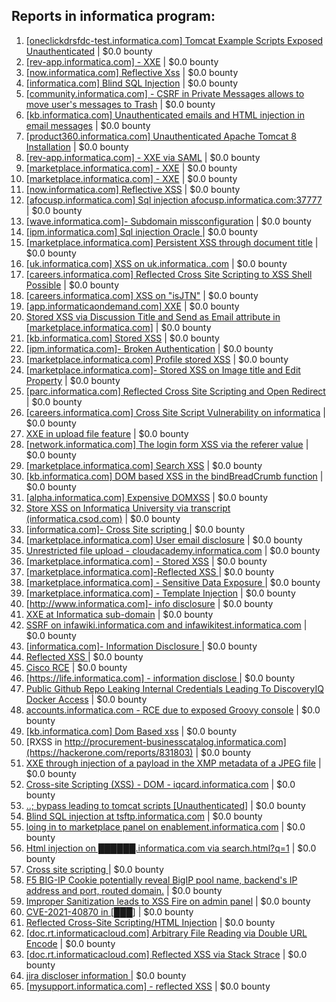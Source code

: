 ## Reports in informatica program:
1. [[oneclickdrsfdc-test.informatica.com] Tomcat Example Scripts Exposed Unauthenticated](https://hackerone.com/reports/147161) | $0.0 bounty
2. [[rev-app.informatica.com] - XXE](https://hackerone.com/reports/105434) | $0.0 bounty
3. [[now.informatica.com] Reflective Xss](https://hackerone.com/reports/81191) | $0.0 bounty
4. [[informatica.com] Blind SQL Injection](https://hackerone.com/reports/117073) | $0.0 bounty
5. [[community.informatica.com] - CSRF in Private Messages allows to move user's messages to Trash](https://hackerone.com/reports/45050) | $0.0 bounty
6. [[kb.informatica.com] Unauthenticated emails and HTML injection in email messages](https://hackerone.com/reports/139402) | $0.0 bounty
7. [[product360.informatica.com] Unauthenticated Apache Tomcat 8 Installation](https://hackerone.com/reports/146436) | $0.0 bounty
8. [[rev-app.informatica.com] - XXE via SAML](https://hackerone.com/reports/106865) | $0.0 bounty
9. [[marketplace.informatica.com] - XXE](https://hackerone.com/reports/106802) | $0.0 bounty
10. [[marketplace.informatica.com] - XXE](https://hackerone.com/reports/106797) | $0.0 bounty
11. [[now.informatica.com] Reflective XSS](https://hackerone.com/reports/106678) | $0.0 bounty
12. [[afocusp.informatica.com] Sql injection  afocusp.informatica.com:37777](https://hackerone.com/reports/178632) | $0.0 bounty
13. [[wave.informatica.com]- Subdomain missconfiguration](https://hackerone.com/reports/205034) | $0.0 bounty
14. [[ipm.informatica.com] Sql injection Oracle ](https://hackerone.com/reports/178057) | $0.0 bounty
15. [[marketplace.informatica.com] Persistent XSS through document title](https://hackerone.com/reports/181816) | $0.0 bounty
16. [[uk.informatica.com] XSS on uk.informatica..com](https://hackerone.com/reports/143323) | $0.0 bounty
17. [[careers.informatica.com] Reflected Cross Site Scripting to XSS Shell Possible](https://hackerone.com/reports/147196) | $0.0 bounty
18. [[careers.informatica.com] XSS on "isJTN"](https://hackerone.com/reports/190020) | $0.0 bounty
19. [[app.informaticaondemand.com] XXE](https://hackerone.com/reports/105753) | $0.0 bounty
20. [Stored XSS via Discussion Title and Send as Email attribute in [marketplace.informatica.com]](https://hackerone.com/reports/203912) | $0.0 bounty
21. [[kb.informatica.com] Stored XSS](https://hackerone.com/reports/170369) | $0.0 bounty
22. [[ipm.informatica.com]- Broken Authentication](https://hackerone.com/reports/201152) | $0.0 bounty
23. [[marketplace.informatica.com] Profile stored XSS](https://hackerone.com/reports/190217) | $0.0 bounty
24. [[marketplace.informatica.com]- Stored XSS on Image title and Edit Property](https://hackerone.com/reports/202951) | $0.0 bounty
25. [[parc.informatica.com] Reflected Cross Site Scripting and Open Redirect](https://hackerone.com/reports/178278) | $0.0 bounty
26. [[careers.informatica.com] Cross Site Script Vulnerability on informatica](https://hackerone.com/reports/42537) | $0.0 bounty
27. [ XXE in upload file feature](https://hackerone.com/reports/105787) | $0.0 bounty
28. [[network.informatica.com] The login form XSS via the referer value](https://hackerone.com/reports/190016) | $0.0 bounty
29. [[marketplace.informatica.com] Search XSS](https://hackerone.com/reports/200034) | $0.0 bounty
30. [[kb.informatica.com] DOM based XSS in the bindBreadCrumb function](https://hackerone.com/reports/189834) | $0.0 bounty
31. [[alpha.informatica.com] Expensive DOMXSS](https://hackerone.com/reports/158749) | $0.0 bounty
32. [Store XSS on Informatica University via transcript (informatica.csod.com)](https://hackerone.com/reports/219509) | $0.0 bounty
33. [[informatica.com]- Cross Site scripting ](https://hackerone.com/reports/204237) | $0.0 bounty
34. [[marketplace.informatica.com] User email disclosure](https://hackerone.com/reports/230608) | $0.0 bounty
35. [Unrestricted file upload - cloudacademy.informatica.com](https://hackerone.com/reports/253202) | $0.0 bounty
36. [[marketplace.informatica.com] - Stored XSS](https://hackerone.com/reports/277259) | $0.0 bounty
37. [[marketplace.informatica.com]-Reflected XSS ](https://hackerone.com/reports/266801) | $0.0 bounty
38. [[marketplace.informatica.com] - Sensitive Data Exposure ](https://hackerone.com/reports/270695) | $0.0 bounty
39. [[marketplace.informatica.com] -  Template Injection](https://hackerone.com/reports/299241) | $0.0 bounty
40. [[http://www.informatica.com]- info disclosure](https://hackerone.com/reports/311058) | $0.0 bounty
41. [XXE at Informatica sub-domain](https://hackerone.com/reports/150520) | $0.0 bounty
42. [SSRF on infawiki.informatica.com and infawikitest.informatica.com](https://hackerone.com/reports/327480) | $0.0 bounty
43. [[informatica.com]- Information Disclosure ](https://hackerone.com/reports/204239) | $0.0 bounty
44. [Reflected XSS ](https://hackerone.com/reports/267206) | $0.0 bounty
45. [Cisco RCE](https://hackerone.com/reports/411270) | $0.0 bounty
46. [[https://life.informatica.com] - information disclose ](https://hackerone.com/reports/312292) | $0.0 bounty
47. [Public Github Repo Leaking Internal Credentials Leading To DiscoveryIQ Docker Access](https://hackerone.com/reports/631348) | $0.0 bounty
48. [accounts.informatica.com - RCE due to exposed Groovy console](https://hackerone.com/reports/672243) | $0.0 bounty
49. [[kb.informatica.com] Dom Based xss](https://hackerone.com/reports/156166) | $0.0 bounty
50. [RXSS in http://procurement-businesscatalog.informatica.com](https://hackerone.com/reports/831803) | $0.0 bounty
51. [XXE through injection of a payload in the XMP metadata of a JPEG file](https://hackerone.com/reports/836877) | $0.0 bounty
52. [Cross-site Scripting (XSS) - DOM - iqcard.informatica.com](https://hackerone.com/reports/1004833) | $0.0 bounty
53. [..; bypass leading to  tomcat scripts [Unauthenticated]](https://hackerone.com/reports/1004007) | $0.0 bounty
54. [Blind SQL injection at tsftp.informatica.com](https://hackerone.com/reports/1034625) | $0.0 bounty
55. [loing in to marketplace panel on enablement.informatica.com](https://hackerone.com/reports/1081750) | $0.0 bounty
56. [Html injection on ██████.informatica.com via search.html?q=1](https://hackerone.com/reports/1081656) | $0.0 bounty
57. [Cross site scripting  ](https://hackerone.com/reports/1095797) | $0.0 bounty
58. [F5 BIG-IP Cookie  potentially reveal BigIP pool name, backend's IP address and port, routed domain.](https://hackerone.com/reports/1211094) | $0.0 bounty
59. [Improper Sanitization leads to XSS Fire on admin panel](https://hackerone.com/reports/1011888) | $0.0 bounty
60. [CVE-2021-40870 in [███]](https://hackerone.com/reports/1360593) | $0.0 bounty
61. [Reflected Cross-Site Scripting/HTML Injection](https://hackerone.com/reports/1379158) | $0.0 bounty
62. [[doc.rt.informaticacloud.com] Arbitrary File Reading via Double URL Encode](https://hackerone.com/reports/232371) | $0.0 bounty
63. [[doc.rt.informaticacloud.com] Reflected XSS via Stack Strace](https://hackerone.com/reports/232320) | $0.0 bounty
64. [jira discloser information ](https://hackerone.com/reports/994612) | $0.0 bounty
65. [[mysupport.informatica.com] - reflected XSS](https://hackerone.com/reports/39069) | $0.0 bounty
